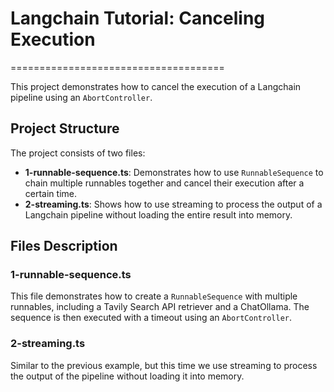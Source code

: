 # Langchain Tutorial: Canceling Execution

=====================================

This project demonstrates how to cancel the execution of a Langchain
pipeline using an `AbortController`.

## Project Structure

The project consists of two files:

- **1-runnable-sequence.ts**: Demonstrates how to use `RunnableSequence`
  to chain multiple runnables together and cancel their execution after a
  certain time.
- **2-streaming.ts**: Shows how to use streaming to process the output
  of a Langchain pipeline without loading the entire result into memory.

## Files Description

### 1-runnable-sequence.ts

This file demonstrates how to create a `RunnableSequence` with multiple
runnables, including a Tavily Search API retriever and a ChatOllama. The
sequence is then executed with a timeout using an `AbortController`.

### 2-streaming.ts

Similar to the previous example, but this time we use streaming to process
the output of the pipeline without loading it into memory.

